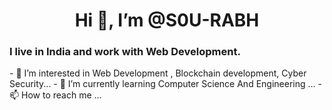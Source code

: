 # <h1 align="center"> Hi 👋, I’m @S0U-RABH</h1> 
<p align="center"> 
 <h3> I live in India and work with Web Development.</h3> 
</p>
- 👀 I’m interested in Web Development , Blockchain development, Cyber Security...
- 🌱 I’m currently learning Computer Science And Engineering ...
- 📫 How to reach me ...
